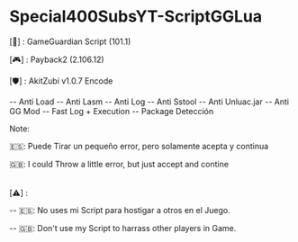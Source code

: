# Special400SubsYT-ScriptGGLua
[🔰] : GameGuardian Script (101.1)

[🎮] : Payback2 (2.106.12)

[🛡️] : AkitZubi v1.0.7 Encode
 
-- Anti Load 
-- Anti Lasm 
-- Anti Log 
-- Anti Sstool 
-- Anti Unluac.jar 
-- Anti GG Mod 
-- Fast Log + Execution 
-- Package Detección 
 
Note:
 
🇪🇸: Puede Tirar un pequeño error, pero solamente acepta y continua
 
🇬🇧: I could Throw a little error, but just accept and contine
 
######
 
[⚠️] :

-- 🇪🇸: No uses mi Script para hostigar a otros en el Juego.

-- 🇬🇧: Don't use my Script to harrass other players in Game.
